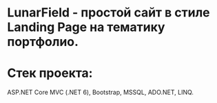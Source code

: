 # LunarField - простой сайт в стиле Landing Page на тематику портфолио.<br>

# Стек проекта:<br>
ASP.NET Core MVC (.NET 6), Bootstrap, MSSQL, ADO.NET, LINQ.
